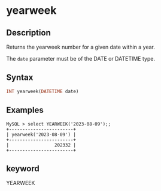 # yearweek

## Description

Returns the yearweek number for a given date within a year.

The `date` parameter must be of the DATE or DATETIME type.

## Syntax

```Haskell
INT yearweek(DATETIME date)
```

## Examples

```Plain Text
MySQL > select YEARWEEK('2023-08-09');;
+------------------------+
| yearweek('2023-08-09') |
+------------------------+
|                 202332 |
+------------------------+
```

## keyword

YEARWEEK
